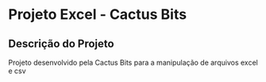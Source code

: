 # Projeto Excel - Cactus Bits
## Descrição do Projeto
<p >Projeto desenvolvido pela Cactus Bits para a manipulação de arquivos excel e csv</p>
